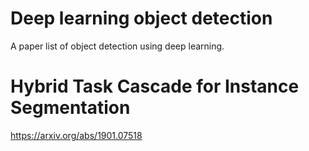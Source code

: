 # Deep learning object detection

A paper list of object detection using deep learning.

# Hybrid Task Cascade for Instance Segmentation
https://arxiv.org/abs/1901.07518
